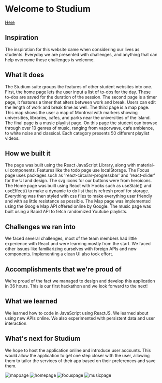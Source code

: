 # Welcome to Studium

[Here](https://studium-sage.vercel.app/)

## Inspiration

The inspiration for this website came when considering our lives as students. Everyday we are presented with challenges, and anything that can help overcome these challenges is welcome.

## What it does

The Studium suite groups the features of other student websites into one. First, the home page lets the user input a list of to-dos for the day. These to-dos are saved for the duration of the session. The second page is a timer page, it features a timer that alters between work and break. Users can edit the length of work and break time as well. The third page is a map page. This map shows the user a map of Montreal with markers showing universities, libraries, cafes, and parks near the universities of the Island. The final page is a music playlist page. On this page the student can browse through over 10 genres of music, ranging from vaporwave, cafe ambience, to white noise and classical. Each category presents 50 different playlist videos.

## How we built it
The page was built using the React JavaScript Library, along with material-ui components. Features like the todo page use localStorage.
The Focus page uses packages such as 'react-circular-progressbar' and 'react-slider' for the UI and design. The svg icons for our buttons were from heroicons.
The Home page was built using React with Hooks such as useState() and useEffect() to make a dynamic to do list that is refresh proof for storage.  Everything was then styled with css files to make everything user friendly and with as little resistance as possible. The Map page was implemented using the Google Map API offered online by Google. The music page was built using a Rapid API to fetch randomized Youtube playlists. 

## Challenges we ran into

We faced several challenges, most of the team members had little experience with React and were learning mostly from the start. We faced other issues like familiarizing ourselves with foreign APIs and new components. Implementing a clean UI also took effort.

## Accomplishments that we're proud of

We're proud of the fact we managed to design and develop this application in 36 hours. This is our first hackathon and we look forward to the next!

## What we learned

We learned how to code in JavaScript using ReactJS. We learned about using new APIs online. We also experimented with persistent data and user interaction.

## What's next for Studium

We hope to host the application online and introduce user accounts. This would allow the application to get one step closer with the user, allowing them to tailor the services of their app based on their preferences and save them.

![mappage](https://user-images.githubusercontent.com/63167805/202910083-110001c7-ee69-40e0-94c5-3b112294a85b.jpg)
![homepage](https://user-images.githubusercontent.com/63167805/202910084-aa1eba0d-2958-4468-953e-d565be4ec52a.jpg)
![focuspage](https://user-images.githubusercontent.com/63167805/202910085-f1128d1f-8b22-4400-a7d9-53b7cb7bae5d.jpg)
![musicpage](https://user-images.githubusercontent.com/63167805/202910086-71698537-943f-4747-a97b-177cc6357167.jpg)
